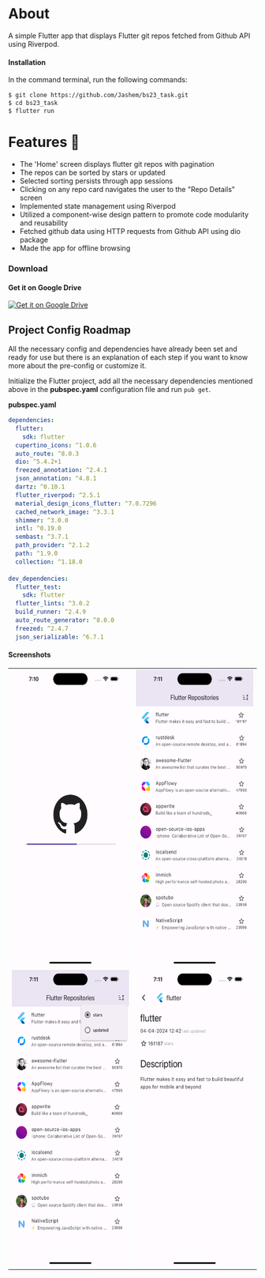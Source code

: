 # About

A simple Flutter app that displays Flutter git repos fetched from Github API using Riverpod.

#### Installation

In the command terminal, run the following commands:

    $ git clone https://github.com/Jashem/bs23_task.git
    $ cd bs23_task
    $ flutter run

# Features 🎯

- The 'Home' screen displays flutter git repos with pagination
- The repos can be sorted by stars or updated
- Selected sorting persists through app sessions
- Clicking on any repo card navigates the user to the "Repo Details" screen
- Implemented state management using Riverpod
- Utilized a component-wise design pattern to promote code modularity and reusability
- Fetched github data using HTTP requests from Github API using dio package
- Made the app for offline browsing

### Download

#### Get it on Google Drive

<div>
<a href='https://drive.google.com/file/d/12R4P1B_X_k-q-YgNMCASLfngEIYqkzG4/view?usp=sharing' target='_blank'><img alt='Get it on Google Drive' src='https://www.dignited.com/wp-content/uploads/2020/04/google_drive_logo-1024x512.png' height='48px'/></a>
</div>

## Project Config Roadmap

All the necessary config and dependencies have already been set and ready for use but there is an explanation of each step if you want to know more about the pre-config or customize it.

Initialize the Flutter project, add all the necessary dependencies mentioned above in the **pubspec.yaml** configuration file and run `pub get`.

**pubspec.yaml**

```yaml
dependencies:
  flutter:
    sdk: flutter
  cupertino_icons: ^1.0.6
  auto_route: ^8.0.3
  dio: ^5.4.2+1
  freezed_annotation: ^2.4.1
  json_annotation: ^4.8.1
  dartz: ^0.10.1
  flutter_riverpod: ^2.5.1
  material_design_icons_flutter: ^7.0.7296
  cached_network_image: ^3.3.1
  shimmer: ^3.0.0
  intl: ^0.19.0
  sembast: ^3.7.1
  path_provider: ^2.1.2
  path: ^1.9.0
  collection: ^1.18.0

dev_dependencies:
  flutter_test:
    sdk: flutter
  flutter_lints: ^3.0.2
  build_runner: ^2.4.9
  auto_route_generator: ^8.0.0
  freezed: ^2.4.7
  json_serializable: ^6.7.1
```

#### Screenshots

<table>
    <tr>
        <td><img src='./screenshots/img1.png' width="300" height="600"></td>
        <td><img src='./screenshots/img2.png' width="300" height="600"></td>
    </tr>
    <tr>
        <td><img src='./screenshots/img3.png' width="300" height="600"></td>
        <td><img src='./screenshots/img4.png' width="300" height="600"></td>
    </tr>
</table>
